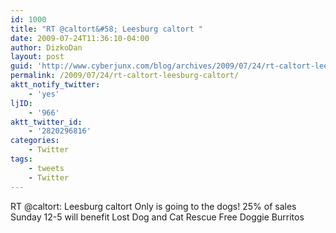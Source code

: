 ```yaml
---
id: 1000
title: "RT @caltort&#58; Leesburg caltort "
date: 2009-07-24T11:36:10-04:00
author: DizkoDan
layout: post
guid: 'http://www.cyberjunx.com/blog/archives/2009/07/24/rt-caltort-leesburg-caltort/'
permalink: /2009/07/24/rt-caltort-leesburg-caltort/
aktt_notify_twitter:
    - 'yes'
ljID:
    - '966'
aktt_twitter_id:
    - '2820296816'
categories:
    - Twitter
tags:
    - tweets
    - Twitter
---
```


RT @caltort: Leesburg caltort Only is going to the dogs! 25% of sales Sunday 12-5 will benefit Lost Dog and Cat Rescue Free Doggie Burritos